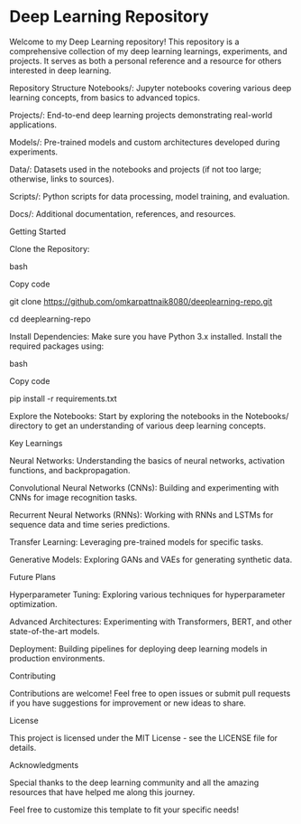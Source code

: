 # Deep Learning Repository
Welcome to my Deep Learning repository! This repository is a comprehensive collection of my deep learning learnings, experiments, and projects. It serves as both a personal reference and a resource for others interested in deep learning.

Repository Structure
Notebooks/: Jupyter notebooks covering various deep learning concepts, from basics to advanced topics.

Projects/: End-to-end deep learning projects demonstrating real-world applications.

Models/: Pre-trained models and custom architectures developed during experiments.

Data/: Datasets used in the notebooks and projects (if not too large; otherwise, links to sources).

Scripts/: Python scripts for data processing, model training, and evaluation.

Docs/: Additional documentation, references, and resources.

Getting Started

Clone the Repository:

bash

Copy code

git clone https://github.com/omkarpattnaik8080/deeplearning-repo.git

cd deeplearning-repo

Install Dependencies: Make sure you have Python 3.x installed. Install the required packages using:

bash

Copy code

pip install -r requirements.txt

Explore the Notebooks: Start by exploring the notebooks in the Notebooks/ directory to get an understanding of various deep learning concepts.

Key Learnings

Neural Networks: Understanding the basics of neural networks, activation functions, and backpropagation.

Convolutional Neural Networks (CNNs): Building and experimenting with CNNs for image recognition tasks.

Recurrent Neural Networks (RNNs): Working with RNNs and LSTMs for sequence data and time series predictions.

Transfer Learning: Leveraging pre-trained models for specific tasks.

Generative Models: Exploring GANs and VAEs for generating synthetic data.

Future Plans

Hyperparameter Tuning: Exploring various techniques for hyperparameter optimization.

Advanced Architectures: Experimenting with Transformers, BERT, and other state-of-the-art models.

Deployment: Building pipelines for deploying deep learning models in production environments.

Contributing

Contributions are welcome! Feel free to open issues or submit pull requests if you have suggestions for improvement or new ideas to share.

License

This project is licensed under the MIT License - see the LICENSE file for details.

Acknowledgments

Special thanks to the deep learning community and all the amazing resources that have helped me along this journey.

Feel free to customize this template to fit your specific needs!








